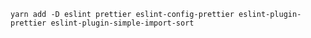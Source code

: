 `yarn add -D eslint prettier eslint-config-prettier eslint-plugin-prettier eslint-plugin-simple-import-sort`
